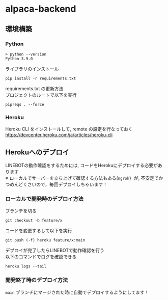 # alpaca-backend

## 環境構築
### Python
```
> python --version
Python 3.9.0
```
ライブラリのインストール
```
pip install -r requirements.txt
```
requirements.txt の更新方法<br>
プロジェクトのルートで以下を実行
```
pipreqs . --force
```

### Heroku
Heroku CLI をインストールして, remote の設定を行なっておく<br>
https://devcenter.heroku.com/ja/articles/heroku-cli

## Herokuへのデプロイ
LINEBOTの動作確認をするためには, コードをHerokuにデプロイする必要があります<br>
※ ローカルでサーバーを立ち上げて確認する方法もある(`ngrok`）が, 不安定でかつめんどくさいので，毎回デプロイしちゃいます！

### ローカルで開発時のデプロイ方法

ブランチを切る
```
git checkout -b feature/x
```
コードを変更するして以下を実行
```
git push (-f) heroku feature/x:main
```
デプロイが完了したらLINEBOTで動作確認を行う<br>
以下のコマンドでログを確認できる
```
heroku logs --tail
```

### 開発終了時のデプロイ方法
`main` ブランチにマージされた時に自動でデプロイするようにしてます！
